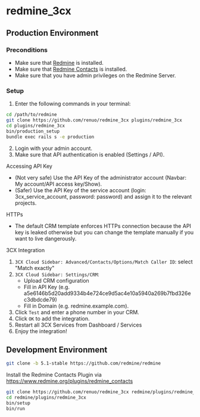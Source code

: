 # redmine_3cx

## Production Environment

### Preconditions

* Make sure that [Redmine](https://github.com/redmine/redmine) is installed.
* Make sure that [Redmine Contacts](https://www.redmineup.com/pages/plugins/crm) is installed.
* Make sure that you have admin privileges on the Redmine Server.

### Setup


1. Enter the following commands in your terminal:

```bash
cd /path/to/redmine
git clone https://github.com/renuo/redmine_3cx plugins/redmine_3cx
cd plugins/redmine_3cx
bin/production_setup
bundle exec rails s -e production
```

2. Login with your admin account.
3. Make sure that API authentication is enabled (Settings / API).

Accessing API Key
* (Not very safe) Use the API Key of the administrator account (Navbar: My account/API access key/Show).
* (Safer) Use the API Key of the service account (login: 3cx_service_account, password: password) and assign it to the relevant projects.

HTTPs

* The default CRM template enforces HTTPs connection because the API key is leaked otherwise but you can change the template manually if you want to live dangerously.

3CX Integration

1. `3CX Cloud Sidebar: Advanced/Contacts/Options/Match Caller ID`: select "Match exactly"
1. `3CX Cloud Sidebar: Settings/CRM`: 
    * Upload CRM configuration
    * Fill in API Key (e.g. a5e6146b5d20add9334b4e724ce9d5ac4e10a5940a269b7fbd326ec3dbdcde79)
    * Fill in Domain (e.g. redmine.example.com).
1. Click `Test` and enter a phone number in your CRM.
1. Click `OK` to add the integration.
1. Restart all 3CX Services from Dashboard / Services
1. Enjoy the integration!

## Development Environment

```bash
git clone -b 5.1-stable https://github.com/redmine/redmine
```

Install the Redmine Contacts Plugin via https://www.redmine.org/plugins/redmine_contacts

```bash
git clone https://github.com/renuo/redmine_3cx redmine/plugins/redmine_3cx
cd redmine/plugins/redmine_3cx
bin/setup
bin/run
```
